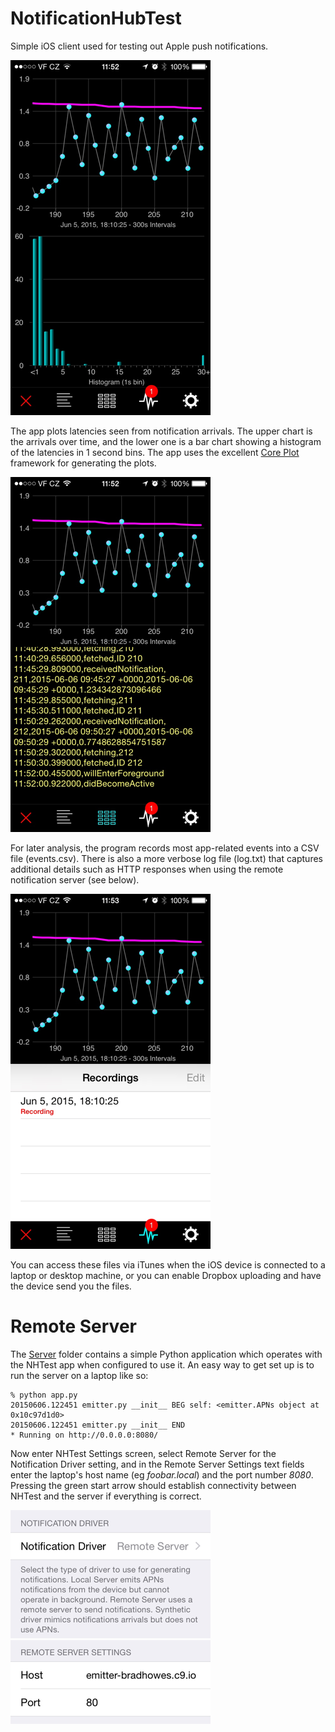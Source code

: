 # NotificationHubTest

Simple iOS client used for testing out Apple push notifications.

![graphs](https://raw.githubusercontent.com/bradhowes/NotificationHubTest/master/Images/graphs.png)

The app plots latencies seen from notification arrivals. The upper chart is the arrivals over time, and the lower one
is a bar chart showing a histogram of the latencies in 1 second bins. The app uses the excellent
[Core Plot](https://github.com/core-plot/core-plot) framework for generating the plots.

![logs](https://raw.githubusercontent.com/bradhowes/NotificationHubTest/master/Images/logs.png)

For later analysis, the program records most app-related events into a CSV file (events.csv). There is also a more
verbose log file (log.txt) that captures additional details such as HTTP responses when using the remote notification
server (see below).

![recordings](https://raw.githubusercontent.com/bradhowes/NotificationHubTest/master/Images/recordings.png)

You can access these files via iTunes when the iOS device is connected to a laptop or desktop machine, or you can enable
Dropbox uploading and have the device send you the files.

# Remote Server

The [Server](https://github.com/bradhowes/NotificationHubTest/tree/master/Server) folder contains a simple Python
application which operates with the NHTest app when configured to use it. An easy way to get set up is to run the
server on a laptop like so:

    % python app.py
    20150606.122451 emitter.py __init__ BEG self: <emitter.APNs object at 0x10c97d1d0> 
    20150606.122451 emitter.py __init__ END 
    * Running on http://0.0.0.0:8080/

Now enter NHTest Settings screen, select Remote Server for the Notification Driver setting, and in the Remote Server
Settings text fields enter the laptop's host name (eg *foobar.local*) and the port number *8080*. Pressing the
green start arrow should establish connectivity between NHTest and the server if everything is correct.

![driver](https://raw.githubusercontent.com/bradhowes/NotificationHubTest/master/Images/driver.png)
![remote](https://raw.githubusercontent.com/bradhowes/NotificationHubTest/master/Images/remote.png)
